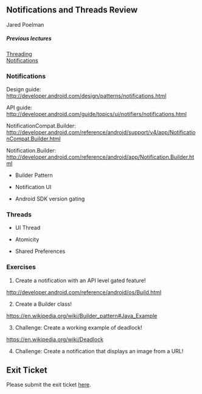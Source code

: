 ## Notifications and Threads Review
Jared Poelman  

##### Previous lectures  
[Threading](https://github.com/accesscode-2-1/unit-2/blob/master/lessons/10_Threads.md)  
[Notifications](https://github.com/accesscode-2-1/unit-2/blob/master/lessons/11_Notifications.md)  

### Notifications

Design guide:
http://developer.android.com/design/patterns/notifications.html

API guide:
http://developer.android.com/guide/topics/ui/notifiers/notifications.html

NotificationCompat.Builder:
http://developer.android.com/reference/android/support/v4/app/NotificationCompat.Builder.html

Notification.Builder:
http://developer.android.com/reference/android/app/Notification.Builder.html

- Builder Pattern

- Notification UI

- Android SDK version gating

### Threads

- UI Thread

- Atomicity

- Shared Preferences

### Exercises

1) Create a notification with an API level gated feature!

http://developer.android.com/reference/android/os/Build.html

2) Create a Builder class!

https://en.wikipedia.org/wiki/Builder_pattern#Java_Example

3) Challenge: Create a working example of deadlock!

https://en.wikipedia.org/wiki/Deadlock

4) Challenge: Create a notification that displays an image from a URL!

## Exit Ticket  
Please submit the exit ticket [here](https://docs.google.com/forms/d/1YlBu5qmGigbq5AdfiU4x-E7JVoDShq4lSacoetuu5ZA/viewform).  
